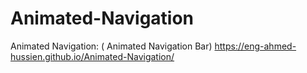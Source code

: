 # Animated-Navigation
Animated Navigation: ( Animated Navigation Bar)
https://eng-ahmed-hussien.github.io/Animated-Navigation/
